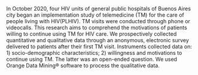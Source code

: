 In October 2020, four HIV units of general public hospitals of Buenos Aires city began an implementation study of telemedicine (TM) for the care of people living with HIV(PLHIV). TM visits were conducted through phone or videocalls. This research aims to comprehend the motivations of patients willing to continue using TM for HIV care. We prospectively collected quantitative and qualitative data through an anonymous, electronic survey delivered to patients after their first TM visit. Instruments collected data on: 1) socio-demographic characteristics; 2) willingness and motivations to continue using TM. The latter was an open-ended question. We used Orange Data Mining® software to process the qualitative data.
